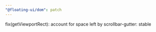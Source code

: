 ```yaml
---
"@floating-ui/dom": patch
---
```


fix(getViewportRect): account for space left by scrollbar-gutter: stable
